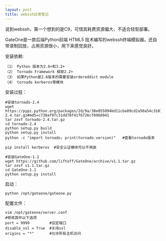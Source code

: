 ```yaml
---
layout: post
title: webssh日常笔记
---
```


说到webssh，第一个想到的是C9，可惜其耗费资源偏大，不适合轻型部署。

GateOne是一款后端Python前端 HTML5 技术编写的webssh终端模拟器。还自带录制回放，占用资源很小，用下来感觉良好。

安装依赖:

	（1） Python 版本为2.6+和3.2+ 
	（2） Tornado Framework 框架2.2+ 
	（3） 如果Python是2.6版本的需要安装ordereddict module 
	（4） tornado kerberos等模块

安装过程：

	#安装tornado-2.4
	wget https://pypi.python.org/packages/2d/9a/38e855094bd11cba89cd2a50a54c31019ef4a45785fe12be6aa9a7c633de/tornado-2.4.tar.gz#md5=c738af97c31dd70f41f6726cf0968941
	tar zxvf tornado-2.4.tar.gz
	cd tornado-2.4
	python setup.py build
	python setup.py install
	python -c "import tornado; print(tornado.version)"   #查看tornado版本
	
	pip install kerberos  #安全认证模块可以不用装

	#安装GateOne-1.1
	wget https://github.com/liftoff/GateOne/archive/v1.1.tar.gz
	tar zxvf v1.1.tar.gz
	cd GateOne-1.1
	python setup.py install

启动：

	python /opt/gateone/gateone.py

配置文件：

	vim /opt/gateone/server.conf
	#修改其中以下选项
	port = 9999         #设定端口
	disable_ssl = True  #关闭ssl
	origins = "*"       #允许所有主机访问